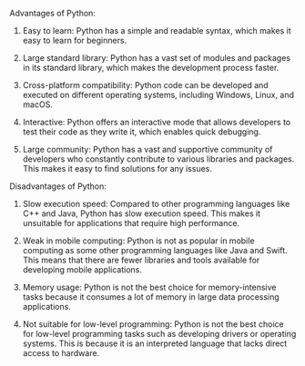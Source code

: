 Advantages of Python:

1. Easy to learn: Python has a simple and readable syntax, which makes it easy to learn for beginners.

2. Large standard library: Python has a vast set of modules and packages in its standard library, which makes the development process faster.

3. Cross-platform compatibility: Python code can be developed and executed on different operating systems, including Windows, Linux, and macOS.

4. Interactive: Python offers an interactive mode that allows developers to test their code as they write it, which enables quick debugging.

5. Large community: Python has a vast and supportive community of developers who constantly contribute to various libraries and packages. This makes it easy to find solutions for any issues.

Disadvantages of Python:

1. Slow execution speed: Compared to other programming languages like C++ and Java, Python has slow execution speed. This makes it unsuitable for applications that require high performance.

2. Weak in mobile computing: Python is not as popular in mobile computing as some other programming languages like Java and Swift. This means that there are fewer libraries and tools available for developing mobile applications.

3. Memory usage: Python is not the best choice for memory-intensive tasks because it consumes a lot of memory in large data processing applications.

4. Not suitable for low-level programming: Python is not the best choice for low-level programming tasks such as developing drivers or operating systems. This is because it is an interpreted language that lacks direct access to hardware.
